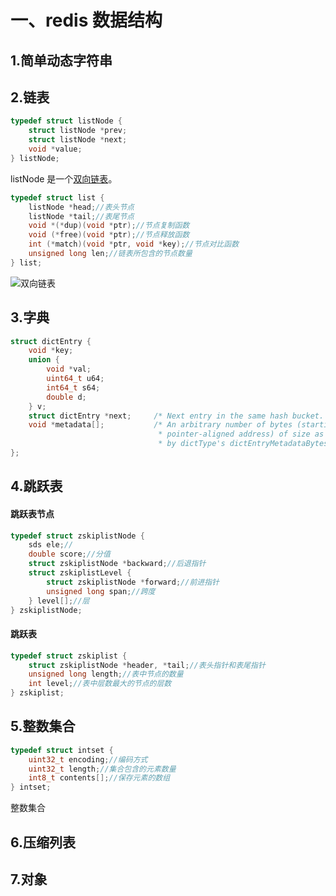 # 一、redis 数据结构

## 1.简单动态字符串

## 2.链表

```c
typedef struct listNode {
    struct listNode *prev;
    struct listNode *next;
    void *value;
} listNode;
```

listNode 是一个[双向链表](../datastructure/023.md)。

```c
typedef struct list {
    listNode *head;//表头节点
    listNode *tail;//表尾节点
    void *(*dup)(void *ptr);//节点复制函数
    void (*free)(void *ptr);//节点释放函数
    int (*match)(void *ptr, void *key);//节点对比函数
    unsigned long len;//链表所包含的节点数量
} list;
```

![双向链表](https://csnotes.oss-cn-beijing.aliyuncs.com/photos/%E5%8F%8C%E5%90%91%E9%93%BE%E8%A1%A8.png)

## 3.字典

```c
struct dictEntry {
    void *key;
    union {
        void *val;
        uint64_t u64;
        int64_t s64;
        double d;
    } v;
    struct dictEntry *next;     /* Next entry in the same hash bucket. */
    void *metadata[];           /* An arbitrary number of bytes (starting at a
                                 * pointer-aligned address) of size as returned
                                 * by dictType's dictEntryMetadataBytes(). */
};
```

## 4.跳跃表

#### 跳跃表节点

```c
typedef struct zskiplistNode {
    sds ele;//
    double score;//分值
    struct zskiplistNode *backward;//后退指针
    struct zskiplistLevel {
        struct zskiplistNode *forward;//前进指针
        unsigned long span;//跨度
    } level[];//层
} zskiplistNode;
```

#### 跳跃表

```c
typedef struct zskiplist {
    struct zskiplistNode *header, *tail;//表头指针和表尾指针
    unsigned long length;//表中节点的数量
    int level;//表中层数最大的节点的层数
} zskiplist;
```

## 5.整数集合

```c
typedef struct intset {
    uint32_t encoding;//编码方式
    uint32_t length;//集合包含的元素数量
    int8_t contents[];//保存元素的数组
} intset;
```

整数集合

## 6.压缩列表

## 7.对象
